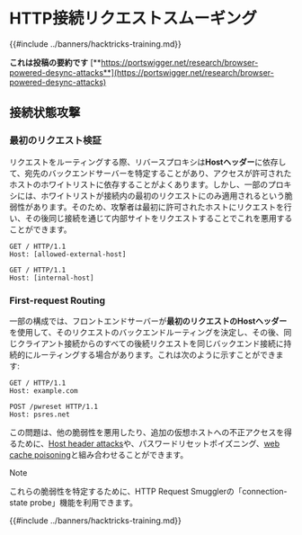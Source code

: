 # HTTP接続リクエストスムーギング

{{#include ../banners/hacktricks-training.md}}

**これは投稿の要約です** [**https://portswigger.net/research/browser-powered-desync-attacks**](https://portswigger.net/research/browser-powered-desync-attacks)

## 接続状態攻撃 <a href="#state" id="state"></a>

### 最初のリクエスト検証

リクエストをルーティングする際、リバースプロキシは**Hostヘッダー**に依存して、宛先のバックエンドサーバーを特定することがあり、アクセスが許可されたホストのホワイトリストに依存することがよくあります。しかし、一部のプロキシには、ホワイトリストが接続内の最初のリクエストにのみ適用されるという脆弱性があります。そのため、攻撃者は最初に許可されたホストにリクエストを行い、その後同じ接続を通じて内部サイトをリクエストすることでこれを悪用することができます。
```
GET / HTTP/1.1
Host: [allowed-external-host]

GET / HTTP/1.1
Host: [internal-host]
```
### First-request Routing

一部の構成では、フロントエンドサーバーが**最初のリクエストのHostヘッダー**を使用して、そのリクエストのバックエンドルーティングを決定し、その後、同じクライアント接続からのすべての後続リクエストを同じバックエンド接続に持続的にルーティングする場合があります。これは次のように示すことができます:
```
GET / HTTP/1.1
Host: example.com

POST /pwreset HTTP/1.1
Host: psres.net
```
この問題は、他の脆弱性を悪用したり、追加の仮想ホストへの不正アクセスを得るために、[Host header attacks](https://portswigger.net/web-security/host-header)や、パスワードリセットポイズニング、[web cache poisoning](https://portswigger.net/web-security/web-cache-poisoning)と組み合わせることができます。

> [!NOTE]
> これらの脆弱性を特定するために、HTTP Request Smugglerの「connection-state probe」機能を利用できます。

{{#include ../banners/hacktricks-training.md}}
